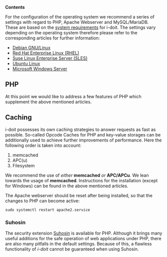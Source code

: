 **Contents**

For the configuration of the operating system we recommend a series of settings with regard to PHP, Apache Webserver and MySQL/MariaDB. These are based on the [system requirements](../system-requirements.md) for i-doit. The settings vary depending on the operating system therefore please refer to the corresponding articles for further information:

*   [Debian GNU/Linux](debian.md)
*   [Red Hat Enterprise Linux (RHEL)](red-hat-enterprise-linux/index.md)
*   [Suse Linux Enterprise Server (SLES)](suse-linux-enterprise-server.md)
*   [Ubuntu Linux](ubuntu-linux/index.md)
*   [Microsoft Windows Server](microsoft-windows-server.md)

## PHP

At this point we would like to address a few features of PHP which supplement the above mentioned articles.

## Caching

i-doit possesses its own caching strategies to answer requests as fast as possible. So-called Opcode Caches for PHP and key-value storages can be additionally used to achieve further improvements of performance. Here the following order is taken into account:

1.  memcached
2.  APC(u)
3.  Filesystem

We recommend the use of _either_ **memcached** _or_ **APC/APCu**. We lean towards the usage of **memcached**. Instructions for the installation (except for Windows) can be found in the above mentioned articles.

The Apache webserver should be reset after being installed, so that the changes to PHP can become active:

```shell
sudo systemctl restart apache2.service
```

### Suhosin

The security extension [Suhosin](https://suhosin.org/) is available for PHP. Although it brings many useful additions for the safe operation of web applications under PHP, there are also many pitfalls in the default settings. Because of this, a flawless functionality of _i-doit_ cannot be guaranteed when using Suhosin.